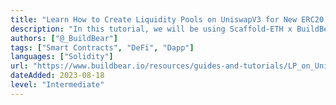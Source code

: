 ```yaml
---
title: "Learn How to Create Liquidity Pools on UniswapV3 for New ERC20 Tokens"
description: "In this tutorial, we will be using Scaffold-ETH x BuildBear to interactively showcase how to create a liquidity pool on UniSwapV3 on a fork of the Ethereum Mainnet."
authors: ["@_BuildBear"]
tags: ["Smart Contracts", "DeFi", "Dapp"]
languages: ["Solidity"]
url: "https://www.buildbear.io/resources/guides-and-tutorials/LP_on_UniSwapv3"
dateAdded: 2023-08-18
level: "Intermediate"
---
```

